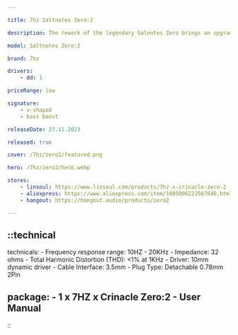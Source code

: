 ```yaml
---

title: 7hz Saltnotes Zero:2

description: The rework of the legendary Salnotes Zero brings an upgraded 10mm dynamic driver IEM with enhanced bass and midrange, maintaining the original's tonal balance while adding 3dB more in low frequencies for a bass experience that is detailed as it is fun. Equipped with a brand new Dynamic Driver with a PU+Metal composite diaphragm, brand-new crossover circuitry, and materials for the case and cable; This is beyond just a simple retune- it’s a complete upgrade.

model: Saltnotes Zero:2

brand: 7hz

drivers: 
    - dd: 1

priceRange: low

signature:
    - v-shaped
    - bass boost

releaseDate: 27.11.2023

released: true

cover: /7hz/zero2/featured.png

hero: /7hz/zero2/hero.webp

stores:
    - linsoul: https://www.linsoul.com/products/7hz-x-crinacle-zero-2
    - aliexpress: https://www.aliexpress.com/item/1005006223567646.html
    - hangout: https://hangout.audio/products/zero2

---
```



::technical
---
technicals:
    - Frequency response range: 10HZ - 20KHz
    - Impedance: 32 ohms
    - Total Harmonic Distortion (THD): <1% at 1KHz
    - Driver: 10mm dynamic driver
    - Cable Interface: 3.5mm
    - Plug Type: Detachable 0.78mm 2Pin

package: 
    - 1 x 7HZ x Crinacle Zero:2
    - User Manual
---
::